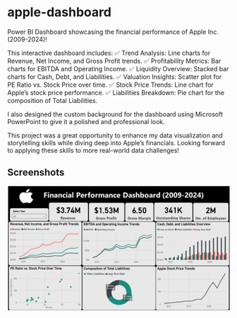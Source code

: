 # apple-dashboard

 Power BI Dashboard showcasing the financial performance of Apple Inc. (2009-2024)! 

This interactive dashboard includes:
✅ Trend Analysis: Line charts for Revenue, Net Income, and Gross Profit trends.
✅ Profitability Metrics: Bar charts for EBITDA and Operating Income.
✅ Liquidity Overview: Stacked bar charts for Cash, Debt, and Liabilities.
✅ Valuation Insights: Scatter plot for PE Ratio vs. Stock Price over time.
✅ Stock Price Trends: Line chart for Apple’s stock price performance.
✅ Liabilities Breakdown: Pie chart for the composition of Total Liabilities.

I also designed the custom background for the dashboard using Microsoft PowerPoint to give it a polished and professional look.

This project was a great opportunity to enhance my data visualization and storytelling skills while diving deep into Apple’s financials. Looking forward to applying these skills to more real-world data challenges!


## Screenshots

![Dashboard](./screenshots/first_page.png)
